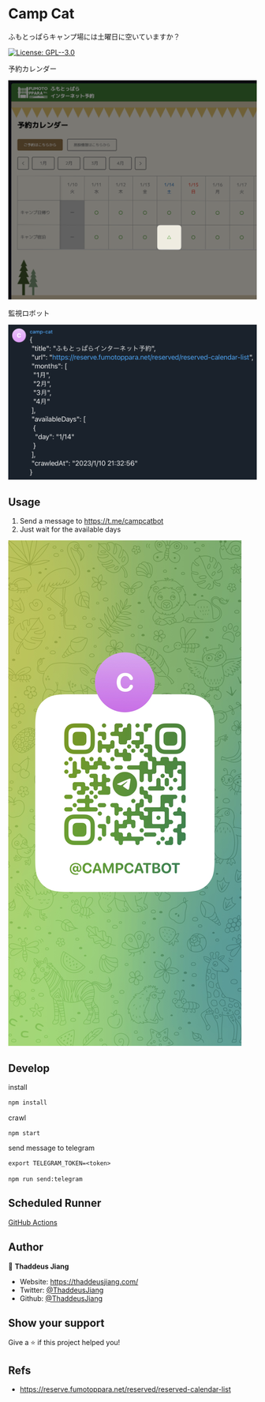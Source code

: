 # Camp Cat

ふもとっぱらキャンプ場には土曜日に空いていますか？

[![License: GPL--3.0](https://img.shields.io/badge/License-GPL--3.0-yellow.svg)](./License.md)

予約カレンダー

![fumotoppara-calendar](./docs/fumotoppara-calendar.png)

監視ロボット

![telegram-text](./docs/telegram-text.png)

## Usage

1. Send a message to https://t.me/campcatbot
2. Just wait for the available days

![campcatbot QRCode](./docs/campcatbot.JPG)

## Develop

install

```sh
npm install
```

crawl

```
npm start
```

send message to telegram

```
export TELEGRAM_TOKEN=<token>

npm run send:telegram
```

## Scheduled Runner

[GitHub Actions](.github/workflows/telegram.yml)

## Author

👤 **Thaddeus Jiang**

- Website: https://thaddeusjiang.com/
- Twitter: [@ThaddeusJiang](https://twitter.com/ThaddeusJiang)
- Github: [@ThaddeusJiang](https://github.com/ThaddeusJiang)

## Show your support

Give a ⭐️ if this project helped you!

## Refs

- https://reserve.fumotoppara.net/reserved/reserved-calendar-list

